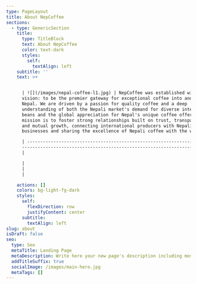 ```yaml
---
type: PageLayout
title: About NepCoffee
sections:
  - type: GenericSection
    title:
      type: TitleBlock
      text: About NepCoffee
      color: text-dark
      styles:
        self:
          textAlign: left
    subtitle: ''
    text: >+


      | ![](/images/nepal-coffee-l1.jpg) | NepCoffee was established with a dual
      vision: to be the premier gateway for exceptional coffee into and out of
      Nepal. We are driven by a passion for quality coffee and a deep
      understanding of both the Nepali market's demand for diverse international
      beans and the global appreciation for Nepal's unique coffee offerings. Our
      mission is to foster strong relationships built on trust, transparency,
      and mutual growth, connecting international producers with Nepali
      businesses and sharing the excellence of Nepali coffee with the world. |

      | --------------------------------------------------------------- |
      -----------------------------------------------------------------------------------------------------------------------------------------------------------------------------------------------------------------------------------------------------------------------------------------------------------------------------------------------------------------------------------------------------------------------------------------------------------------------------------------------------------------------------------------------------
      |

      |                                                                
      |                                                                                                                                                                                                                                                                                                                                                                                                                                                                                                                                                      
      |

    actions: []
    colors: bg-light-fg-dark
    styles:
      self:
        flexDirection: row
        justifyContent: center
      subtitle:
        textAlign: left
slug: about
isDraft: false
seo:
  type: Seo
  metaTitle: Landing Page
  metaDescription: Write here your new page's description including most relevant keywords.
  addTitleSuffix: true
  socialImage: /images/main-hero.jpg
  metaTags: []
---
```

